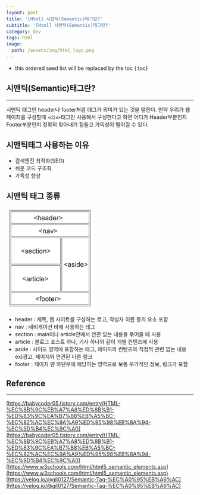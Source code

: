 ```yaml
---
layout: post
title: '[Html] 시맨틱(Semantic)태그란?'
subtitle: '[Html] 시맨틱(Semantic)태그란?'
category: dev
tags: html
image:
  path: /assets/img/html_logo.png
---
```


<!-- prettier-ignore -->
* this ordered seed list will be replaced by the toc 
{:toc}

## 시맨틱(Semantic)태그란?

---

시맨틱 태그인 header나 footer처럼 태그가 의미가 있는 것을 말한다. 만약 우리가 웹 페이지를 구성할때 `<div>`태그만 사용해서 구성한다고 하면 어디가 Header부분인지 Footer부분인지 정확히 찾아내기 힘들고 가독성이 떨어질 수 있다.

## 시맨틱태그 사용하는 이유

- 검색엔진 최적화(SEO)
- 쉬운 코드 구조화
- 가독성 향상

## 시맨틱 태그 종류

![semantic_tag](/assets/img/development/2022/11/17/semantic_tag.png)

- header : 제목, 웹 사이트를 구성하는 로고, 작성자 이름 등의 요소 포함
- nav : 네비게이션 바에 사용하는 태그
- section : main이나 article안에서 연관 있는 내용들 묶어줄 때 사용
- article : 블로그 포스트 하나, 기사 하나와 같이 개별 컨텐츠에 사용
- aside : 사이드 영역에 포함하는 태그, 페이지의 컨텐츠와 직접적 관련 없는 내용 ex)광고, 페이지와 연관된 다른 링크
- footer : 페이지 맨 하단부에 해당하는 영역으로 보통 부가적인 정보, 링크가 포함

## Reference

---

[https://babycoder05.tistory.com/entry/HTML-%EC%8B%9C%EB%A7%A8%ED%8B%B1-%ED%83%9C%EA%B7%B8%EB%A5%BC-%EC%82%AC%EC%9A%A9%ED%95%98%EB%8A%94-%EC%9D%B4%EC%9C%A0](https://babycoder05.tistory.com/entry/HTML-%EC%8B%9C%EB%A7%A8%ED%8B%B1-%ED%83%9C%EA%B7%B8%EB%A5%BC-%EC%82%AC%EC%9A%A9%ED%95%98%EB%8A%94-%EC%9D%B4%EC%9C%A0)  
[https://www.w3schools.com/html/html5_semantic_elements.asp](https://www.w3schools.com/html/html5_semantic_elements.asp)  
[https://velog.io/@gil0127/Semantic-Tag-%EC%A0%95%EB%A6%AC](https://velog.io/@gil0127/Semantic-Tag-%EC%A0%95%EB%A6%AC)
